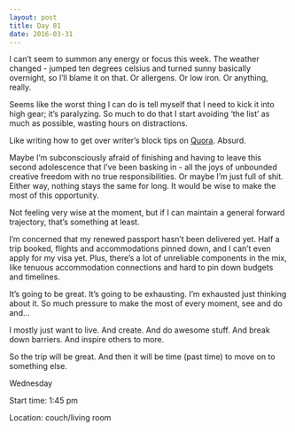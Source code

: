 ```yaml
---
layout: post
title: Day 81
date: 2016-03-31
---
```


I can’t seem to summon any energy or focus this week. The weather changed - jumped ten degrees celsius and turned sunny basically overnight, so I’ll blame it on that. Or allergens. Or low iron. Or anything, really. 

Seems like the worst thing I can do is tell myself that I need to kick it into high gear; it’s paralyzing. So much to do that I start avoiding ‘the list’ as much as possible, wasting hours on distractions. 

Like writing how to get over writer’s block tips on <a href="http://quora.com" target="_blank">Quora</a>. Absurd. 

Maybe I’m subconsciously afraid of finishing and having to leave this second adolescence that I’ve been basking in - all the joys of unbounded creative freedom with no true responsibilities. Or maybe I’m just full of shit. Either way, nothing stays the same for long. It would be wise to make the most of this opportunity. 

Not feeling very wise at the moment, but if I can maintain a general forward trajectory, that’s something at least. 

I’m concerned that my renewed passport hasn’t been delivered yet. Half a trip booked, flights and accommodations pinned down, and I can’t even apply for my visa yet. Plus, there’s a lot of unreliable components in the mix, like tenuous accommodation connections and hard to pin down budgets and timelines. 

It’s going to be great. It’s going to be exhausting. I’m exhausted just thinking about it. So much pressure to make the most of every moment, see and do and… 

I mostly just want to live. And create. And do awesome stuff. And break down barriers. And inspire others to more. 

So the trip will be great. And then it will be time (past time) to move on to something else.


Wednesday

Start time: 1:45 pm

Location: couch/living room
